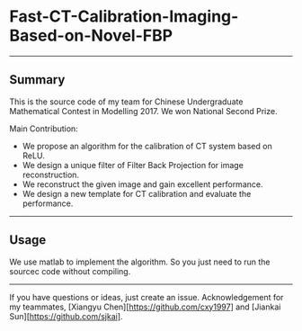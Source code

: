# Fast-CT-Calibration-Imaging-Based-on-Novel-FBP
-----
## Summary
This is the source code of my team for Chinese Undergraduate Mathematical Contest in Modelling 2017. We won National Second Prize.

Main Contribution:
* We propose an algorithm for the calibration of CT system based on ReLU.
* We design a unique filter of Filter Back Projection for image reconstruction.
* We reconstruct the given image and gain excellent performance.
* We design a new template for CT calibration and evaluate the performance.
------
## Usage

We use matlab to implement the algorithm. So you just need to run the sourcec code without compiling.

----
If you have questions or ideas, just create an issue. Acknowledgement for my teammates, [Xiangyu Chen][https://github.com/cxy1997] and [Jiankai Sun][https://github.com/sjkai].
